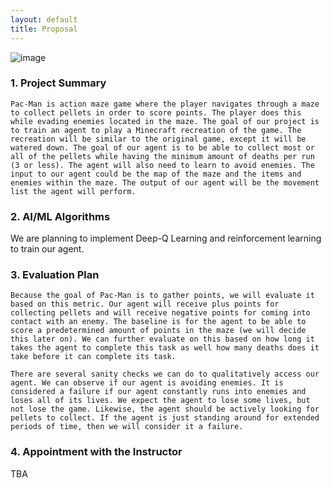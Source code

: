 ```yaml
---
layout: default
title: Proposal
---
```


![image](https://user-images.githubusercontent.com/75513952/138029586-91aba8ae-47cb-4680-a669-72810dc42a33.png)




### 1. Project Summary
   
    Pac-Man is action maze game where the player navigates through a maze to collect pellets in order to score points. The player does this while evading enemies located in the maze. The goal of our project is to train an agent to play a Minecraft recreation of the game. The recreation will be similar to the original game, except it will be watered down. The goal of our agent is to be able to collect most or all of the pellets while having the minimum amount of deaths per run (3 or less). The agent will also need to learn to avoid enemies. The input to our agent could be the map of the maze and the items and enemies within the maze. The output of our agent will be the movement list the agent will perform. 
   
   
   
   
### 2. AI/ML Algorithms

We are planning to implement Deep-Q Learning and reinforcement learning to train our agent. 




### 3. Evaluation Plan

    Because the goal of Pac-Man is to gather points, we will evaluate it based on this metric. Our agent will receive plus points for collecting pellets and will receive negative points for coming into contact with an enemy. The baseline is for the agent to be able to score a predetermined amount of points in the maze (we will decide this later on). We can further evaluate on this based on how long it takes the agent to complete this task as well how many deaths does it take before it can complete its task. 

    There are several sanity checks we can do to qualitatively access our agent. We can observe if our agent is avoiding enemies. It is considered a failure if our agent constantly runs into enemies and loses all of its lives. We expect the agent to lose some lives, but not lose the game. Likewise, the agent should be actively looking for pellets to collect. If the agent is just standing around for extended periods of time, then we will consider it a failure. 




### 4. Appointment with the Instructor

TBA


